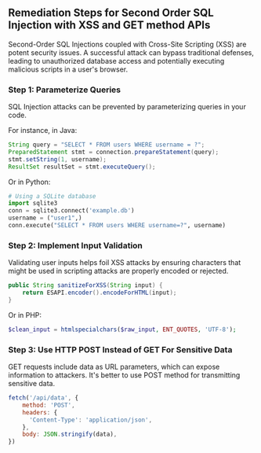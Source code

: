 

## Remediation Steps for Second Order SQL Injection with XSS and GET method APIs

Second-Order SQL Injections coupled with Cross-Site Scripting (XSS) are potent security issues. A successful attack can bypass traditional defenses, leading to unauthorized database access and potentially executing malicious scripts in a user's browser.

### Step 1: Parameterize Queries 
SQL Injection attacks can be prevented by parameterizing queries in your code.

For instance, in Java:

```java
String query = "SELECT * FROM users WHERE username = ?";
PreparedStatement stmt = connection.prepareStatement(query);
stmt.setString(1, username);
ResultSet resultSet = stmt.executeQuery();
```

Or in Python:

```python
# Using a SQLite database
import sqlite3
conn = sqlite3.connect('example.db')
username = ("user1",)
conn.execute("SELECT * FROM users WHERE username=?", username)
```

### Step 2: Implement Input Validation
Validating user inputs helps foil XSS attacks by ensuring characters that might be used in scripting attacks are properly encoded or rejected.

```java
public String sanitizeForXSS(String input) {
    return ESAPI.encoder().encodeForHTML(input);
}
```

Or in PHP:

```php
$clean_input = htmlspecialchars($raw_input, ENT_QUOTES, 'UTF-8');
```

### Step 3: Use HTTP POST Instead of GET For Sensitive Data
GET requests include data as URL parameters, which can expose information to attackers.  It's better to use POST method for transmitting sensitive data.

```javascript
fetch('/api/data', {
    method: 'POST',
    headers: {
      'Content-Type': 'application/json',
    },
    body: JSON.stringify(data),
})
```